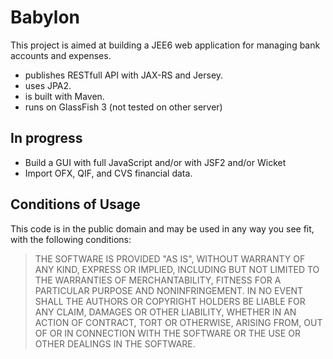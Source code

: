 Babylon
=======

This project is aimed at building a JEE6 web application for managing bank accounts and expenses.

* publishes RESTfull API with JAX-RS and Jersey.
* uses JPA2.
* is built with Maven.
* runs on GlassFish 3 (not tested on other server)

In progress
-----------

* Build a GUI with full JavaScript and/or with JSF2 and/or Wicket
* Import OFX, QIF, and CVS financial data.


Conditions of Usage
-------------------

This code is in the public domain and may be used in any way you see fit, with the following conditions:

> THE SOFTWARE IS PROVIDED "AS IS", WITHOUT WARRANTY OF ANY KIND, EXPRESS OR
> IMPLIED, INCLUDING BUT NOT LIMITED TO THE WARRANTIES OF MERCHANTABILITY,
> FITNESS FOR A PARTICULAR PURPOSE AND NONINFRINGEMENT. IN NO EVENT SHALL THE
> AUTHORS OR COPYRIGHT HOLDERS BE LIABLE FOR ANY CLAIM, DAMAGES OR OTHER
> LIABILITY, WHETHER IN AN ACTION OF CONTRACT, TORT OR OTHERWISE, ARISING FROM,
> OUT OF OR IN CONNECTION WITH THE SOFTWARE OR THE USE OR OTHER DEALINGS IN
> THE SOFTWARE.
